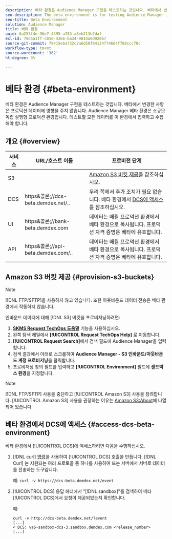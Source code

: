 ```yaml
---
description: 베타 환경은 Audience Manager 구현을 테스트하는 것입니다. 베타에서 변경한 사항은 프로덕션 데이터에 영향을 주지 않습니다. Audience Manager 베타 환경은 소규모 독립 실행형 프로덕션 환경입니다. 테스트할 모든 데이터를 이 환경에서 입력하고 수집해야 합니다.
seo-description: The beta environment is for testing Audience Manager implementations. Changes made in beta do not affect production data. The Audience Manager beta environment is a smaller-scale, standalone version of the production environment. All the data that you want to test must be entered and collected in this environment.
seo-title: Beta Environment
solution: Audience Manager
title: 베타 환경
uuid: 6a253f4e-96e7-4395-a783-a8eb213b7daf
exl-id: 78d5a1ff-c016-4366-ba34-9814a0d92067
source-git-commit: 79415eba732c2a6d50f04124774664f788ccc78c
workflow-type: tm+mt
source-wordcount: '362'
ht-degree: 3%

---
```


# 베타 환경 {#beta-environment}

베타 환경은 Audience Manager 구현을 테스트하는 것입니다. 베타에서 변경한 사항은 프로덕션 데이터에 영향을 주지 않습니다. Audience Manager 베타 환경은 소규모 독립 실행형 프로덕션 환경입니다. 테스트할 모든 데이터를 이 환경에서 입력하고 수집해야 합니다.

## 개요 {#overview}

<!-- beta_environment_admin.xml -->

| 서비스 | URL/호스트 이름 | 프로비전 단계 |
|--- |--- |--- |
| S3 |  | [Amazon S3 버킷 제공](admin-beta-environment.md#provision-s3-buckets)을 참조하십시오. |
| DCS | https&amp;콜론;//dcs-beta.demdex.net/.. | 우리 쪽에서 추가 조치가 필요 없습니다. 베타 환경에서 [DCS에 액세스](admin-beta-environment.md#access-dcs-beta-environment)를 참조하십시오. |
| UI | https&amp;콜론;//bank-beta.demdex.com | 데이터는 매월 프로덕션 환경에서 베타 환경으로 복사됩니다. 프로덕션 자격 증명은 베타에 유효합니다. |
| API | https&amp;콜론;//api-beta.demdex.com/.. | 데이터는 매월 프로덕션 환경에서 베타 환경으로 복사됩니다. 프로덕션 자격 증명은 베타에 유효합니다. |

## Amazon S3 버킷 제공 {#provision-s3-buckets}

>[!NOTE]
>
>[!DNL FTP/SFTP]을 사용하지 않고 있습니다. 또한 아웃바운드 데이터 전송은 베타 환경에서 작동하지 않습니다.

인바운드 데이터에 대해 [!DNL S3] 버킷을 프로비저닝하려면:

1. [**SKMS Request TechOps 도움말**](https://skms.adobe.com/) 기능을 사용하십시오.
1. 왼쪽 탐색 레일에서 **[!UICONTROL Request TechOps Help]** 로 이동합니다.
1. **[!UICONTROL Request Search]**&#x200B;에서 검색 필드에 Audience Manager을 입력합니다.
1. 검색 결과에서 아래로 스크롤하여 **Audience Manager - S3 인바운드/아웃바운드 계정 프로비저닝**&#x200B;을 클릭합니다.
1. 프로비저닝 창의 필드를 입력하고 **[!UICONTROL Environment]** 필드에 **샌드박스 환경**&#x200B;을 지정합니다.

>[!NOTE]
>
>[!DNL FTP/SFTP] 사용을 중단하고 [!UICONTROL Amazon S3] 사용을 장려합니다. [!UICONTROL Amazon S3] 사용을 권장하는 이유는 [Amazon S3:About](https://experienceleague.adobe.com/docs/audience-manager/user-guide/reference/amazon-s3.html)에 나열되어 있습니다.

## 베타 환경에서 DCS에 액세스 {#access-dcs-beta-environment}

베타 환경에서 [!UICONTROL DCS]에 액세스하려면 다음을 수행하십시오.

1. [!DNL curl] [명령](https://curl.haxx.se/docs/manpage.html)을 사용하여 [!UICONTROL DCS] 호출을 만듭니다. [!DNL Curl] 는 지원되는 여러 프로토콜 중 하나를 사용하여 또는 서버에서 서버로 데이터를 전송하는 도구입니다.

   예: `curl -v https://dcs-beta.demdex.net/event`

1. [!UICONTROL DCS] 응답 헤더에서 &quot;[!DNL sandbox]&quot;를 검색하여 베타 [!UICONTROL DCS]에서 요청이 제공되었는지 확인합니다.

   예:

   ```
   curl -v http://dcs-beta.demdex.net/?event
   [...]
   < DCS: va6-sandbox-dcs-3.sandbox.demdex.com <release_number>
   [...]
   ```

<!--
1. Determine the load balancer's endpoint IP addresses.

   Run the `dig` [command](https://en.wikipedia.org/wiki/Dig_(command)) to determine the IP address of the nearest load balancer. The `dig` command queries the Domain Name System and returns the name and IP addresses of the Audience Manager [!UICONTROL Data Collection Servers (DCS)].

   ```
   dig dcs-beta.demdex.net
   ...
   dcs-sandbox-1754093861.us-east-1.elb.amazonaws.com. 60 IN A 52.87.15.51
   dcs-sandbox-1754093861.us-east-1.elb.amazonaws.com. 60 IN A 50.16.150.8
   dcs-sandbox-1754093861.us-east-1.elb.amazonaws.com. 60 IN A 52.2.228.100
   ```

1. Using one of the addresses in the above table, add a static DNS entry in the [!DNL `/etc/hosts`] file.

   On Windows, modify [!DNL `c:\WINDOWS\system32\drivers\etc\hosts`].

   For example:

[!DNL `52.87.15.51 samplepartner.demdex.net`]

   >[!NOTE]
   >
   >The addresses change occasionally, so you must keep your [!DNL /etc/hosts] file up to date.

   Additionally, if you need to set up ID synchronization, you must add a similar entry for [!DNL dpm.demdex.net.]

[!DNL `52.87.15.51 dpm.demdex.net`] [!DNL]. 

1. Make a [!UICONTROL DCS] call, using the `curl` [command](https://curl.haxx.se/docs/manpage.html). Curl is a tool to transfer data from or to a server, using one of many supported protocols.

   For example:

[!DNL `https://<domain>/event?product=camera`] 

1. Verify that your request was served by the beta [!UICONTROL DCS] by looking for "sandbox" in the [!UICONTROL DCS] response header.

   For example:

   ```
   curl -v https://dcs-beta.demdex.net/?event
   [...]
   < DCS: va6-sandbox-dcs-3.sandbox.demdex.com <release_number>
   [...]
   ```
-->
